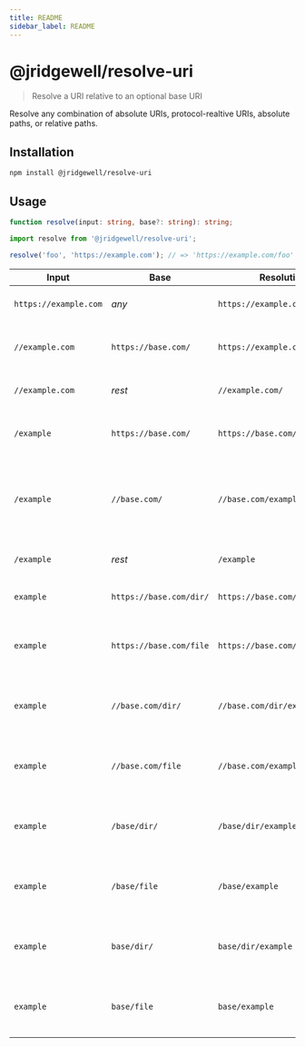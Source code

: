 ```yaml
---
title: README
sidebar_label: README
---
```

# @jridgewell/resolve-uri

> Resolve a URI relative to an optional base URI

Resolve any combination of absolute URIs, protocol-realtive URIs, absolute paths, or relative paths.

## Installation

```sh
npm install @jridgewell/resolve-uri
```

## Usage

```typescript
function resolve(input: string, base?: string): string;
```

```js
import resolve from '@jridgewell/resolve-uri';

resolve('foo', 'https://example.com'); // => 'https://example.com/foo'
```

| Input                 | Base                    | Resolution                     | Explanation                                                  |
|-----------------------|-------------------------|--------------------------------|--------------------------------------------------------------|
| `https://example.com` | _any_                   | `https://example.com/`         | Input is normalized only                                     |
| `//example.com`       | `https://base.com/`     | `https://example.com/`         | Input inherits the base's protocol                           |
| `//example.com`       | _rest_                  | `//example.com/`               | Input is normalized only                                     |
| `/example`            | `https://base.com/`     | `https://base.com/example`     | Input inherits the base's origin                             |
| `/example`            | `//base.com/`           | `//base.com/example`           | Input inherits the base's host and remains protocol relative |
| `/example`            | _rest_                  | `/example`                     | Input is normalized only                                     |
| `example`             | `https://base.com/dir/` | `https://base.com/dir/example` | Input is joined with the base                                |
| `example`             | `https://base.com/file` | `https://base.com/example`     | Input is joined with the base without its file               |
| `example`             | `//base.com/dir/`       | `//base.com/dir/example`       | Input is joined with the base's last directory               |
| `example`             | `//base.com/file`       | `//base.com/example`           | Input is joined with the base without its file               |
| `example`             | `/base/dir/`            | `/base/dir/example`            | Input is joined with the base's last directory               |
| `example`             | `/base/file`            | `/base/example`                | Input is joined with the base without its file               |
| `example`             | `base/dir/`             | `base/dir/example`             | Input is joined with the base's last directory               |
| `example`             | `base/file`             | `base/example`                 | Input is joined with the base without its file               |

